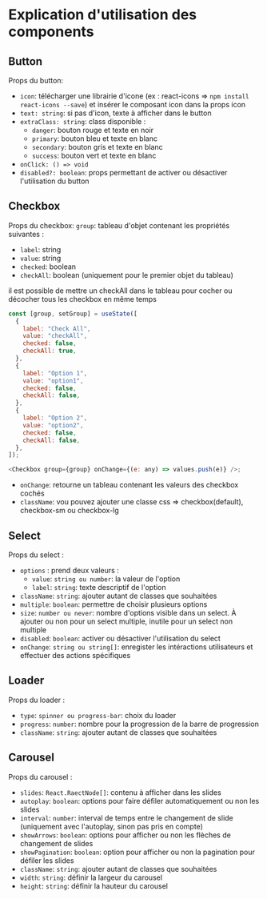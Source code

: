# Explication d'utilisation des components

## Button

Props du button:

- `icon`: télécharger une librairie d'icone (ex : react-icons => `npm install react-icons --save`) et insérer le composant icon dans la props icon
- `text: string`: si pas d'icon, texte à afficher dans le button
- `extraClass: string`: class disponible :
  - `danger`: bouton rouge et texte en noir
  - `primary`: bouton bleu et texte en blanc
  - `secondary`: bouton gris et texte en blanc
  - `success`: bouton vert et texte en blanc
- `onClick: () => void`
- `disabled?: boolean`: props permettant de activer ou désactiver l'utilisation du button

## Checkbox

Props du checkbox:
`group`: tableau d'objet contenant les propriétés suivantes :

- `label`: string
- `value`: string
- `checked`: boolean
- `checkAll`: boolean (uniquement pour le premier objet du tableau)

il est possible de mettre un checkAll dans le tableau pour cocher ou décocher tous les checkbox en même temps

```javascript
const [group, setGroup] = useState([
  {
    label: "Check All",
    value: "checkAll",
    checked: false,
    checkAll: true,
  },
  {
    label: "Option 1",
    value: "option1",
    checked: false,
    checkAll: false,
  },
  {
    label: "Option 2",
    value: "option2",
    checked: false,
    checkAll: false,
  },
]);

<Checkbox group={group} onChange={(e: any) => values.push(e)} />;
```

- `onChange`: retourne un tableau contenant les valeurs des checkbox cochés
- `className`: vou pouvez ajouter une classe css => checkbox(default), checkbox-sm ou checkbox-lg

## Select 

Props du select : 

- `options` : prend deux valeurs :
  - `value`: `string ou number`: la valeur de l'option
  - `label`: `string`: texte descriptif de l'option
- `className`: `string`: ajouter autant de classes que souhaitées 
- `multiple`: `boolean`: permettre de choisir plusieurs options
- `size`: `number ou never`: nombre d'options visible dans un select. À ajouter ou non pour un select multiple, inutile pour un select non multiple
- `disabled`: `boolean`: activer ou désactiver l'utilisation du select
- `onChange`: `string ou string[]`: enregister les intéractions utilisateurs et effectuer des actions spécifiques

## Loader

Props du loader : 

- `type`: `spinner ou progress-bar`: choix du loader
- `progress`: `number`: nombre pour la progression de la barre de progression
- `className`: `string`: ajouter autant de classes que souhaitées 


## Carousel

Props du carousel :

- `slides`: `React.RaectNode[]`: contenu à afficher dans les slides
- `autoplay`: `boolean`: options pour faire défiler automatiquement ou non les slides
- `interval`: `number`: interval de temps entre le changement de slide (uniquement avec l'autoplay, sinon pas pris en compte)
- `showArrows`: `boolean`: options pour afficher ou non les flèches de changement de slides
- `showPagination`: `boolean`: option pour afficher ou non la pagination pour défiler les slides
- `className`: `string`: ajouter autant de classes que souhaitées
- `width`: `string`: définir la largeur du carousel
- `height`: `string`: définir la hauteur du carousel